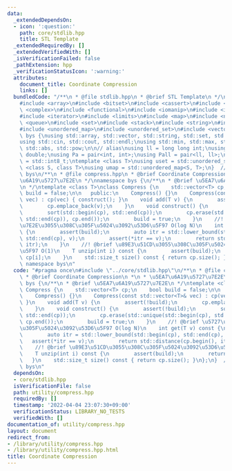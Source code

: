 ```yaml
---
data:
  _extendedDependsOn:
  - icon: ':question:'
    path: core/stdlib.hpp
    title: STL Template
  _extendedRequiredBy: []
  _extendedVerifiedWith: []
  _isVerificationFailed: false
  _pathExtension: hpp
  _verificationStatusIcon: ':warning:'
  attributes:
    document_title: Coordinate Compression
    links: []
  bundledCode: "/**\n * @file stdlib.hpp\n * @brief STL Template\n */\n#include <algorithm>\n\
    #include <array>\n#include <bitset>\n#include <cassert>\n#include <cmath>\n#include\
    \ <complex>\n#include <functional>\n#include <iomanip>\n#include <iostream>\n\
    #include <iterator>\n#include <limits>\n#include <map>\n#include <numeric>\n#include\
    \ <queue>\n#include <set>\n#include <stack>\n#include <string>\n#include <type_traits>\n\
    #include <unordered_map>\n#include <unordered_set>\n#include <vector>\n\nnamespace\
    \ bys {\nusing std::array, std::vector, std::string, std::set, std::map, std::pair;\n\
    using std::cin, std::cout, std::endl;\nusing std::min, std::max, std::sort, std::reverse,\
    \ std::abs, std::pow;\n\n// alias\nusing ll = long long int;\nusing ld = long\
    \ double;\nusing Pa = pair<int, int>;\nusing Pall = pair<ll, ll>;\nusing ibool\
    \ = std::int8_t;\ntemplate <class T>\nusing uset = std::unordered_set<T>;\ntemplate\
    \ <class S, class T>\nusing umap = std::unordered_map<S, T>;\n}  // namespace\
    \ bys\n/**\n * @file compress.hpp\n * @brief Coordinate Compression\n *\n * \u5EA7\
    \u6A19\u5727\u7E2E\n */\nnamespace bys {\n/**\n * @brief \u5EA7\u6A19\u5727\u7E2E\
    \n */\ntemplate <class T>\nclass Compress {\n    std::vector<T> cp;\n    bool\
    \ build = false;\n\n   public:\n    Compress() {}\n    Compress(const std::vector<T>&\
    \ vec) : cp(vec) { construct(); }\n    void add(T v) {\n        assert(!build);\n\
    \        cp.emplace_back(v);\n    }\n    void construct() {\n        assert(!build);\n\
    \        sort(std::begin(cp), std::end(cp));\n        cp.erase(std::unique(std::begin(cp),\
    \ std::end(cp)), cp.end());\n        build = true;\n    }\n    //! @brief \u5727\
    \u7E2E\u3055\u308C\u305F\u5024\u3092\u53D6\u5F97 O(log N)\n    int get(T v) const\
    \ {\n        assert(build);\n        auto itr = std::lower_bound(std::begin(cp),\
    \ std::end(cp), v);\n        assert(*itr == v);\n        return std::distance(cp.begin(),\
    \ itr);\n    }\n    //! @brief \u89E3\u51CD\u3055\u308C\u305F\u5024\u3092\u53D6\
    \u5F97 O(1)\n    T unzip(int i) const {\n        assert(build);\n        return\
    \ cp[i];\n    }\n    std::size_t size() const { return cp.size(); }\n};\n}  //\
    \ namespace bys\n"
  code: "#pragma once\n#include \"../core/stdlib.hpp\"\n/**\n * @file compress.hpp\n\
    \ * @brief Coordinate Compression\n *\n * \u5EA7\u6A19\u5727\u7E2E\n */\nnamespace\
    \ bys {\n/**\n * @brief \u5EA7\u6A19\u5727\u7E2E\n */\ntemplate <class T>\nclass\
    \ Compress {\n    std::vector<T> cp;\n    bool build = false;\n\n   public:\n\
    \    Compress() {}\n    Compress(const std::vector<T>& vec) : cp(vec) { construct();\
    \ }\n    void add(T v) {\n        assert(!build);\n        cp.emplace_back(v);\n\
    \    }\n    void construct() {\n        assert(!build);\n        sort(std::begin(cp),\
    \ std::end(cp));\n        cp.erase(std::unique(std::begin(cp), std::end(cp)),\
    \ cp.end());\n        build = true;\n    }\n    //! @brief \u5727\u7E2E\u3055\u308C\
    \u305F\u5024\u3092\u53D6\u5F97 O(log N)\n    int get(T v) const {\n        assert(build);\n\
    \        auto itr = std::lower_bound(std::begin(cp), std::end(cp), v);\n     \
    \   assert(*itr == v);\n        return std::distance(cp.begin(), itr);\n    }\n\
    \    //! @brief \u89E3\u51CD\u3055\u308C\u305F\u5024\u3092\u53D6\u5F97 O(1)\n\
    \    T unzip(int i) const {\n        assert(build);\n        return cp[i];\n \
    \   }\n    std::size_t size() const { return cp.size(); }\n};\n}  // namespace\
    \ bys\n"
  dependsOn:
  - core/stdlib.hpp
  isVerificationFile: false
  path: utility/compress.hpp
  requiredBy: []
  timestamp: '2022-04-04 23:07:30+09:00'
  verificationStatus: LIBRARY_NO_TESTS
  verifiedWith: []
documentation_of: utility/compress.hpp
layout: document
redirect_from:
- /library/utility/compress.hpp
- /library/utility/compress.hpp.html
title: Coordinate Compression
---
```

